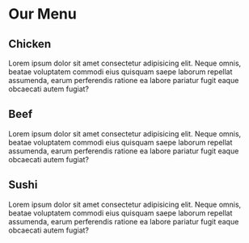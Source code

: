 <!DOCTYPE html>
<html lang="en">
<head>
    <meta charset="UTF-8">
    <meta name="viewport" content="width=device-width, initial-scale=1.0">
    <title>Assignment-1</title>
    <link rel="stylesheet" href="./css/style.css">
</head>
<body>
    <h1>Our Menu</h1>
    <div class="menu-1">
        <h2>Chicken</h2>
        <p>Lorem ipsum dolor sit amet consectetur adipisicing elit. Neque omnis, beatae voluptatem commodi eius quisquam saepe laborum repellat assumenda, earum perferendis ratione ea labore pariatur fugit eaque obcaecati autem fugiat?</p>
    </div>
    <div class="menu-2">
        <h2>Beef</h2>
        <p>Lorem ipsum dolor sit amet consectetur adipisicing elit. Neque omnis, beatae voluptatem commodi eius quisquam
            saepe laborum repellat assumenda, earum perferendis ratione ea labore pariatur fugit eaque obcaecati autem
            fugiat?</p>
    </div>
    <div class="menu-3">
        <h2>Sushi</h2>
        <p>Lorem ipsum dolor sit amet consectetur adipisicing elit. Neque omnis, beatae voluptatem commodi eius quisquam
            saepe laborum repellat assumenda, earum perferendis ratione ea labore pariatur fugit eaque obcaecati autem
            fugiat?</p>
    </div>
</body>
</html>
